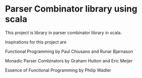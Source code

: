 # Parser Combinator library using scala


This project is library in parser combinator library in scala.

Inspirations for this project are

Functional Programming by Paul Chiusano and Runar Bjarnason

Monadic Parser Combinators by Graham Hutton and Eric Meijer

Essence of Functional Programming by Philip Wadler
